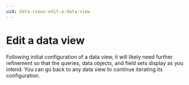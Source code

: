 ```yaml
---
uid: data-views-edit-a-data-view
---
```


# Edit a data view

Following initial configuration of a data view, it will likely need further refinement so that the queries, data objects, and field sets display as you intend. You can go back to any data view to continue iterating its configuration.

